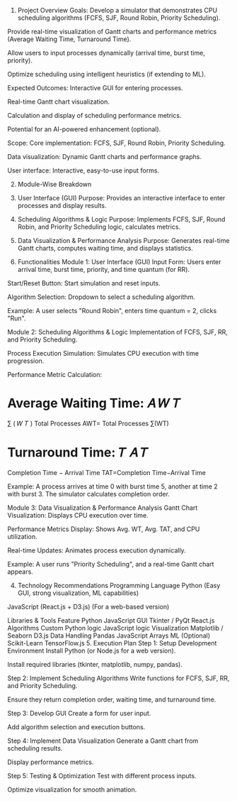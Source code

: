 1. Project Overview
Goals:
Develop a simulator that demonstrates CPU scheduling algorithms (FCFS, SJF, Round Robin, Priority Scheduling).

Provide real-time visualization of Gantt charts and performance metrics (Average Waiting Time, Turnaround Time).

Allow users to input processes dynamically (arrival time, burst time, priority).

Optimize scheduling using intelligent heuristics (if extending to ML).

Expected Outcomes:
Interactive GUI for entering processes.

Real-time Gantt chart visualization.

Calculation and display of scheduling performance metrics.

Potential for an AI-powered enhancement (optional).

Scope:
Core implementation: FCFS, SJF, Round Robin, Priority Scheduling.

Data visualization: Dynamic Gantt charts and performance graphs.

User interface: Interactive, easy-to-use input forms.

2. Module-Wise Breakdown
1. User Interface (GUI)
Purpose: Provides an interactive interface to enter processes and display results.

2. Scheduling Algorithms & Logic
Purpose: Implements FCFS, SJF, Round Robin, and Priority Scheduling logic, calculates metrics.

3. Data Visualization & Performance Analysis
Purpose: Generates real-time Gantt charts, computes waiting time, and displays statistics.

3. Functionalities
Module 1: User Interface (GUI)
Input Form: Users enter arrival time, burst time, priority, and time quantum (for RR).

Start/Reset Button: Start simulation and reset inputs.

Algorithm Selection: Dropdown to select a scheduling algorithm.

Example: A user selects "Round Robin", enters time quantum = 2, clicks "Run".

Module 2: Scheduling Algorithms & Logic
Implementation of FCFS, SJF, RR, and Priority Scheduling.

Process Execution Simulation: Simulates CPU execution with time progression.

Performance Metric Calculation:

Average Waiting Time: 
𝐴
𝑊
𝑇
=
∑
(
𝑊
𝑇
)
Total Processes
AWT= 
Total Processes
∑(WT)
​
 

Turnaround Time: 
𝑇
𝐴
𝑇
=
Completion Time
−
Arrival Time
TAT=Completion Time−Arrival Time

Example: A process arrives at time 0 with burst time 5, another at time 2 with burst 3. The simulator calculates completion order.

Module 3: Data Visualization & Performance Analysis
Gantt Chart Visualization: Displays CPU execution over time.

Performance Metrics Display: Shows Avg. WT, Avg. TAT, and CPU utilization.

Real-time Updates: Animates process execution dynamically.

Example: A user runs "Priority Scheduling", and a real-time Gantt chart appears.

4. Technology Recommendations
Programming Language
Python (Easy GUI, strong visualization, ML capabilities)

JavaScript (React.js + D3.js) (For a web-based version)

Libraries & Tools
Feature	Python	JavaScript
GUI	Tkinter / PyQt	React.js
Algorithms	Custom Python logic	JavaScript logic
Visualization	Matplotlib / Seaborn	D3.js
Data Handling	Pandas	JavaScript Arrays
ML (Optional)	Scikit-Learn	TensorFlow.js
5. Execution Plan
Step 1: Setup Development Environment
Install Python (or Node.js for a web version).

Install required libraries (tkinter, matplotlib, numpy, pandas).

Step 2: Implement Scheduling Algorithms
Write functions for FCFS, SJF, RR, and Priority Scheduling.

Ensure they return completion order, waiting time, and turnaround time.

Step 3: Develop GUI
Create a form for user input.

Add algorithm selection and execution buttons.

Step 4: Implement Data Visualization
Generate a Gantt chart from scheduling results.

Display performance metrics.

Step 5: Testing & Optimization
Test with different process inputs.

Optimize visualization for smooth animation.
